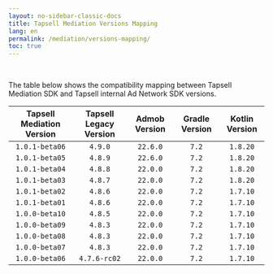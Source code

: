 ```yaml
---
layout: no-sidebar-classic-docs
title: Tapsell Mediation Versions Mapping
lang: en
permalink: /mediation/versions-mapping/
toc: true
---
```


<br/>

The table below shows the compatibility mapping between Tapsell Mediation SDK and Tapsell internal Ad Network SDK versions.

| Tapsell Mediation Version | Tapsell Legacy Version | Admob Version | Gradle Version | Kotlin Version |
|:-------------------------:|:----------------------:|:-------------:|:--------------:|:--------------:|
|      `1.0.1-beta06`       |        `4.9.0`         |   `22.6.0`    |     `7.2`      |    `1.8.20`    |
|      `1.0.1-beta05`       |        `4.8.9`         |   `22.6.0`    |     `7.2`      |    `1.8.20`    |
|      `1.0.1-beta04`       |        `4.8.8`         |   `22.0.0`    |     `7.2`      |    `1.8.20`    |
|      `1.0.1-beta03`       |        `4.8.7`         |   `22.0.0`    |     `7.2`      |    `1.8.20`    |
|      `1.0.1-beta02`       |        `4.8.6`         |   `22.0.0`    |     `7.2`      |    `1.7.10`    |
|      `1.0.1-beta01`       |        `4.8.6`         |   `22.0.0`    |     `7.2`      |    `1.7.10`    |
|      `1.0.0-beta10`       |        `4.8.5`         |   `22.0.0`    |     `7.2`      |    `1.7.10`    |
|      `1.0.0-beta09`       |        `4.8.3`         |   `22.0.0`    |     `7.2`      |    `1.7.10`    |
|      `1.0.0-beta08`       |        `4.8.3`         |   `22.0.0`    |     `7.2`      |    `1.7.10`    |
|      `1.0.0-beta07`       |        `4.8.3`         |   `22.0.0`    |     `7.2`      |    `1.7.10`    |
|      `1.0.0-beta06`       |      `4.7.6-rc02`      |   `22.0.0`    |     `7.2`      |    `1.7.10`    |
